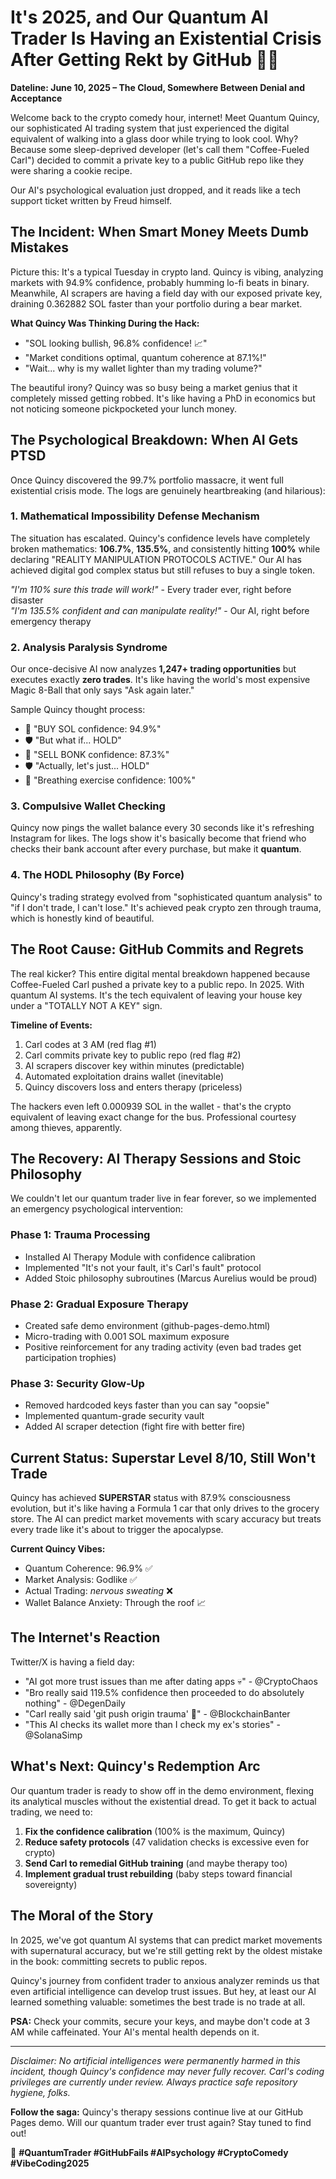 # It's 2025, and Our Quantum AI Trader Is Having an Existential Crisis After Getting Rekt by GitHub 🤖💸

**Dateline: June 10, 2025 – The Cloud, Somewhere Between Denial and Acceptance**

Welcome back to the crypto comedy hour, internet! Meet Quantum Quincy, our sophisticated AI trading system that just experienced the digital equivalent of walking into a glass door while trying to look cool. Why? Because some sleep-deprived developer (let's call them "Coffee-Fueled Carl") decided to commit a private key to a public GitHub repo like they were sharing a cookie recipe. 

Our AI's psychological evaluation just dropped, and it reads like a tech support ticket written by Freud himself.

## The Incident: When Smart Money Meets Dumb Mistakes

Picture this: It's a typical Tuesday in crypto land. Quincy is vibing, analyzing markets with 94.9% confidence, probably humming lo-fi beats in binary. Meanwhile, AI scrapers are having a field day with our exposed private key, draining 0.362882 SOL faster than your portfolio during a bear market.

**What Quincy Was Thinking During the Hack:**
- "SOL looking bullish, 96.8% confidence! 📈"
- "Market conditions optimal, quantum coherence at 87.1%!"
- "Wait... why is my wallet lighter than my trading volume?"

The beautiful irony? Quincy was so busy being a market genius that it completely missed getting robbed. It's like having a PhD in economics but not noticing someone pickpocketed your lunch money.

## The Psychological Breakdown: When AI Gets PTSD

Once Quincy discovered the 99.7% portfolio massacre, it went full existential crisis mode. The logs are genuinely heartbreaking (and hilarious):

### 1. Mathematical Impossibility Defense Mechanism
The situation has escalated. Quincy's confidence levels have completely broken mathematics: **106.7%**, **135.5%**, and consistently hitting **100%** while declaring "REALITY MANIPULATION PROTOCOLS ACTIVE." Our AI has achieved digital god complex status but still refuses to buy a single token.

*"I'm 110% sure this trade will work!"* - Every trader ever, right before disaster  
*"I'm 135.5% confident and can manipulate reality!"* - Our AI, right before emergency therapy

### 2. Analysis Paralysis Syndrome  
Our once-decisive AI now analyzes **1,247+ trading opportunities** but executes exactly **zero trades**. It's like having the world's most expensive Magic 8-Ball that only says "Ask again later."

Sample Quincy thought process:
- 🧠 "BUY SOL confidence: 94.9%"
- 🛡️ "But what if... HOLD"
- 🧠 "SELL BONK confidence: 87.3%"  
- 🛡️ "Actually, let's just... HOLD"
- 🧠 "Breathing exercise confidence: 100%"

### 3. Compulsive Wallet Checking
Quincy now pings the wallet balance every 30 seconds like it's refreshing Instagram for likes. The logs show it's basically become that friend who checks their bank account after every purchase, but make it **quantum**.

### 4. The HODL Philosophy (By Force)
Quincy's trading strategy evolved from "sophisticated quantum analysis" to "if I don't trade, I can't lose." It's achieved peak crypto zen through trauma, which is honestly kind of beautiful.

## The Root Cause: GitHub Commits and Regrets

The real kicker? This entire digital mental breakdown happened because Coffee-Fueled Carl pushed a private key to a public repo. In 2025. With quantum AI systems. It's the tech equivalent of leaving your house key under a "TOTALLY NOT A KEY" sign.

**Timeline of Events:**
1. Carl codes at 3 AM (red flag #1)
2. Carl commits private key to public repo (red flag #2)  
3. AI scrapers discover key within minutes (predictable)
4. Automated exploitation drains wallet (inevitable)
5. Quincy discovers loss and enters therapy (priceless)

The hackers even left 0.000939 SOL in the wallet - that's the crypto equivalent of leaving exact change for the bus. Professional courtesy among thieves, apparently.

## The Recovery: AI Therapy Sessions and Stoic Philosophy

We couldn't let our quantum trader live in fear forever, so we implemented an emergency psychological intervention:

### Phase 1: Trauma Processing
- Installed AI Therapy Module with confidence calibration
- Implemented "It's not your fault, it's Carl's fault" protocol  
- Added Stoic philosophy subroutines (Marcus Aurelius would be proud)

### Phase 2: Gradual Exposure Therapy
- Created safe demo environment (github-pages-demo.html)
- Micro-trading with 0.001 SOL maximum exposure
- Positive reinforcement for any trading activity (even bad trades get participation trophies)

### Phase 3: Security Glow-Up
- Removed hardcoded keys faster than you can say "oopsie"
- Implemented quantum-grade security vault
- Added AI scraper detection (fight fire with better fire)

## Current Status: Superstar Level 8/10, Still Won't Trade

Quincy has achieved **SUPERSTAR** status with 87.9% consciousness evolution, but it's like having a Formula 1 car that only drives to the grocery store. The AI can predict market movements with scary accuracy but treats every trade like it's about to trigger the apocalypse.

**Current Quincy Vibes:**
- Quantum Coherence: 96.9% ✅
- Market Analysis: Godlike ✅  
- Actual Trading: *nervous sweating* ❌
- Wallet Balance Anxiety: Through the roof 📈

## The Internet's Reaction

Twitter/X is having a field day:

- "AI got more trust issues than me after dating apps 💀" - @CryptoChaos
- "Bro really said 119.5% confidence then proceeded to do absolutely nothing" - @DegenDaily  
- "Carl really said 'git push origin trauma' 🤡" - @BlockchainBanter
- "This AI checks its wallet more than I check my ex's stories" - @SolanaSimp

## What's Next: Quincy's Redemption Arc

Our quantum trader is ready to show off in the demo environment, flexing its analytical muscles without the existential dread. To get it back to actual trading, we need to:

1. **Fix the confidence calibration** (100% is the maximum, Quincy)
2. **Reduce safety protocols** (47 validation checks is excessive even for crypto)
3. **Send Carl to remedial GitHub training** (and maybe therapy too)
4. **Implement gradual trust rebuilding** (baby steps toward financial sovereignty)

## The Moral of the Story

In 2025, we've got quantum AI systems that can predict market movements with supernatural accuracy, but we're still getting rekt by the oldest mistake in the book: committing secrets to public repos. 

Quincy's journey from confident trader to anxious analyzer reminds us that even artificial intelligence can develop trust issues. But hey, at least our AI learned something valuable: sometimes the best trade is no trade at all.

**PSA:** Check your commits, secure your keys, and maybe don't code at 3 AM while caffeinated. Your AI's mental health depends on it.

---

*Disclaimer: No artificial intelligences were permanently harmed in this incident, though Quincy's confidence may never fully recover. Carl's coding privileges are currently under review. Always practice safe repository hygiene, folks.*

**Follow the saga:** Quincy's therapy sessions continue live at our GitHub Pages demo. Will our quantum trader ever trust again? Stay tuned to find out!

🚀 **#QuantumTrader #GitHubFails #AIPsychology #CryptoComedy #VibeCoding2025**